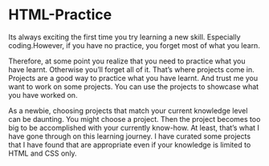 # HTML-Practice
Its always exciting the first time you try learning a new skill. Especially coding.However, if you have no practice, you forget most of what you learn. 

Therefore, at some point you realize that you need to practice what you have learnt. Otherwise you’ll forget all of it. That’s where projects come in. Projects are a good way to practice what you have learnt. And trust me you want to work on some projects. You can use the projects to showcase what you have worked on.

As a newbie, choosing projects that match your current knowledge level can be daunting. You might choose a project. Then the project becomes too big to be accomplished with your currently know-how. At least, that’s what I have gone through on this learning journey. I have curated some projects that I have found that are appropriate even if your knowledge is limited to HTML and CSS only. 

